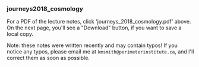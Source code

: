 ### journeys2018_cosmology

For a PDF of the lecture notes, click 'journeys_2018_cosmology.pdf' above.
On the next page, you'll see a "Download" button, if you want to save a local copy.

Note: these notes were written recently and may contain typos!  If you notice any typos, please
email me at ``kmsmith@perimeterinstitute.ca``, and I'll correct them as soon as possible.

